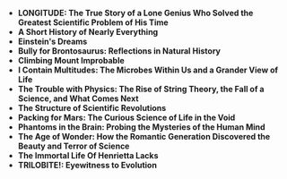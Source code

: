 <ul>
                                <li><b><a target="_blank" href="https://github.com/manjunath5496/The-Hall-of-Shame-How-Bad-Science-can-cause-Real-Harm-in-Real-Life/blob/master/sci(1).pdf" style="text-decoration:none;">LONGITUDE: The True Story of a Lone Genius Who Solved the Greatest Scientific Problem of His Time </a></b></li>
  
<li><b><a target="_blank" href="https://github.com/manjunath5496/The-Hall-of-Shame-How-Bad-Science-can-cause-Real-Harm-in-Real-Life/blob/master/sci(2).pdf" style="text-decoration:none;">A Short History of Nearly Everything </a></b></li>  
  
<li><b><a target="_blank" href="https://github.com/manjunath5496/The-Hall-of-Shame-How-Bad-Science-can-cause-Real-Harm-in-Real-Life/blob/master/sci(3).pdf" style="text-decoration:none;">Einstein's Dreams</a></b></li>
                                <li><b><a target="_blank" href="https://github.com/manjunath5496/The-Hall-of-Shame-How-Bad-Science-can-cause-Real-Harm-in-Real-Life/blob/master/sci(4).pdf" style="text-decoration:none;">Bully for Brontosaurus: Reflections in Natural History</a></b></li>
                               
<li><b><a target="_blank" href="https://github.com/manjunath5496/The-Hall-of-Shame-How-Bad-Science-can-cause-Real-Harm-in-Real-Life/blob/master/sci(5).pdf" style="text-decoration:none;">Climbing Mount Improbable</a></b></li>
                                <li><b><a target="_blank" href="https://github.com/manjunath5496/The-Hall-of-Shame-How-Bad-Science-can-cause-Real-Harm-in-Real-Life/blob/master/sci(6).pdf" style="text-decoration:none;">I Contain Multitudes: The Microbes Within Us and a Grander View of Life </a></b></li>
                <li><b><a target="_blank" href="https://github.com/manjunath5496/The-Hall-of-Shame-How-Bad-Science-can-cause-Real-Harm-in-Real-Life/blob/master/sci(7).pdf" style="text-decoration:none;">The Trouble with Physics: The Rise of String Theory, the Fall of a Science, and What Comes Next  </a></b></li>                                
                                
<li><b><a target="_blank" href="https://github.com/manjunath5496/The-Hall-of-Shame-How-Bad-Science-can-cause-Real-Harm-in-Real-Life/blob/master/sci(8).pdf" style="text-decoration:none;">The Structure of Scientific Revolutions</a></b></li>

<li><b><a target="_blank" href="https://github.com/manjunath5496/The-Hall-of-Shame-How-Bad-Science-can-cause-Real-Harm-in-Real-Life/blob/master/sci(9).pdf" style="text-decoration:none;">Packing for Mars: The Curious Science of Life in the Void</a></b></li>

                          
<li><b><a target="_blank" href="https://github.com/manjunath5496/The-Hall-of-Shame-How-Bad-Science-can-cause-Real-Harm-in-Real-Life/blob/master/sci(10).pdf" style="text-decoration:none;">Phantoms in the Brain: Probing the Mysteries of the Human Mind</a></b></li>
                                <li><b><a target="_blank" href="https://github.com/manjunath5496/The-Hall-of-Shame-How-Bad-Science-can-cause-Real-Harm-in-Real-Life/blob/master/sci(11).pdf" style="text-decoration:none;">The Age of Wonder: How the Romantic Generation Discovered the Beauty and Terror of Science </a></b></li>
                                <li><b><a target="_blank" href="https://github.com/manjunath5496/The-Hall-of-Shame-How-Bad-Science-can-cause-Real-Harm-in-Real-Life/blob/master/sci(12).pdf" style="text-decoration:none;">The Immortal Life Of Henrietta Lacks</a></b></li>
                               
<li><b><a target="_blank" href="https://github.com/manjunath5496/The-Hall-of-Shame-How-Bad-Science-can-cause-Real-Harm-in-Real-Life/blob/master/sci(13).pdf" style="text-decoration:none;">TRILOBITE!: Eyewitness to Evolution</a></b></li>
</ul>
